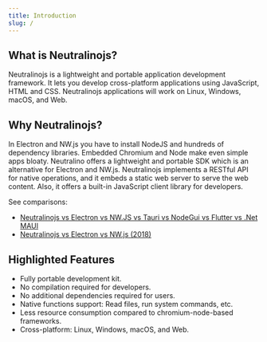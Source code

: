 ```yaml
---
title: Introduction
slug: /
---
```


## What is Neutralinojs?

Neutralinojs is a lightweight and portable application development framework. It lets you develop cross-platform applications using JavaScript, HTML and CSS. Neutralinojs applications will work on Linux, Windows, macOS, and Web.

## Why Neutralinojs?

In Electron and NW.js you have to install NodeJS and hundreds of dependency libraries. 
Embedded Chromium and Node make even simple apps bloaty. 
Neutralino offers a lightweight and portable SDK which is an alternative for Electron and NW.js. 
Neutralinojs implements a RESTful API for native operations, and it embeds a static web server to serve the web content. Also, it offers a built-in JavaScript client library for developers.

See comparisons: 
- [Neutralinojs vs Electron vs NW.JS vs Tauri vs NodeGui vs Flutter vs .Net MAUI](https://github.com/Elanis/web-to-desktop-framework-comparison)
- [Neutralinojs vs Electron vs NW.js (2018)](https://github.com/neutralinojs/evaluation)

## Highlighted Features

- Fully portable development kit.
- No compilation required for developers.
- No additional dependencies required for users.
- Native functions support: Read files, run system commands, etc.
- Less resource consumption compared to chromium-node-based frameworks.
- Cross-platform: Linux, Windows, macOS, and Web.
